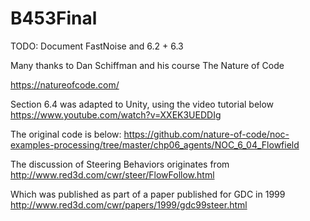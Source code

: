 # B453Final

TODO: Document FastNoise and 6.2 + 6.3

Many thanks to Dan Schiffman and his course The Nature of Code

https://natureofcode.com/

Section 6.4 was adapted to Unity, using the video tutorial below
https://www.youtube.com/watch?v=XXEK3UEDDIg

The original code is below:
https://github.com/nature-of-code/noc-examples-processing/tree/master/chp06_agents/NOC_6_04_Flowfield

The discussion of Steering Behaviors originates from http://www.red3d.com/cwr/steer/FlowFollow.html

Which was published as part of a paper published for GDC in 1999
http://www.red3d.com/cwr/papers/1999/gdc99steer.html